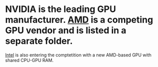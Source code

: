 # NVIDIA is the leading GPU manufacturer. [AMD]() is a competing GPU vendor and is listed in a separate folder.  
[Intel]() is also entering the comptetition with a new AMD-based GPU with shared CPU-GPU RAM.

